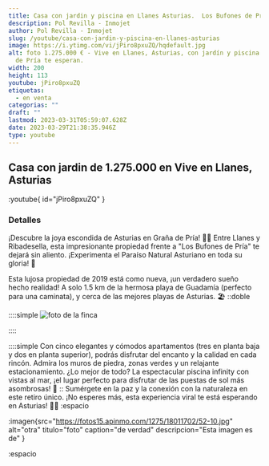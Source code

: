 ```yaml
---
title: Casa con jardin y piscina en Llanes Asturias.  Los Bufones de Pría
description: Pol Revilla - Inmojet
author: Pol Revilla - Inmojet
slug: /youtube/casa-con-jardin-y-piscina-en-llanes-asturias
image: https://i.ytimg.com/vi/jPiro8pxuZQ/hqdefault.jpg
alt: foto 1.275.000 € - Vive en Llanes, Asturias, con jardín y piscina. Los Bufones
  de Pría te esperan.
width: 200
height: 113
youtube: jPiro8pxuZQ
etiquetas:
  - en venta
categorias: ""
draft: ""
lastmod: 2023-03-31T05:59:07.628Z
date: 2023-03-29T21:38:35.946Z
type: youtube
---
```



## Casa con jardin de 1.275.000 en Vive en Llanes, Asturias

:youtube{ id="jPiro8pxuZQ" }

### Detalles
¡Descubre la joya escondida de Asturias en Graña de Pría! 🤩🌊 Entre Llanes y Ribadesella, esta impresionante propiedad frente a "Los Bufones de Pría" te dejará sin aliento. ¡Experimenta el Paraíso Natural Asturiano en toda su gloria! 🌿

Esta lujosa propiedad de 2019 está como nueva, ¡un verdadero sueño hecho realidad! A solo 1.5 km de la hermosa playa de Guadamía (perfecto para una caminata), y cerca de las mejores playas de Asturias. 🏖️
::doble

 ::::simple
![foto de la finca](https:&#x2F;&#x2F;fotos15.apinmo.com&#x2F;1275&#x2F;18011702&#x2F;52-9.jpg)

 ::::

 ::::simple
Con cinco elegantes y cómodos apartamentos (tres en planta baja y dos en planta superior), podrás disfrutar del encanto y la calidad en cada rincón. Admira los muros de piedra, zonas verdes y un relajante estacionamiento. ¿Lo mejor de todo? La espectacular piscina infinity con vistas al mar, ¡el lugar perfecto para disfrutar de las puestas de sol más asombrosas! 🌅
::
Sumérgete en la paz y la conexión con la naturaleza en este retiro único. ¡No esperes más, esta experiencia viral te está esperando en Asturias! 🌟🌳
:espacio

:imagen{src="https://fotos15.apinmo.com/1275/18011702/52-10.jpg" alt="otra" titulo="foto" caption="de verdad" descripcion="Esta imagen es de" }

:espacio

